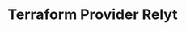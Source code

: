 # Terraform Provider Relyt 

```


```

[//]: # ()
[//]: # (_This template repository is built on the [Terraform Plugin Framework]&#40;https://github.com/hashicorp/terraform-plugin-framework&#41;. The template repository built on the [Terraform Plugin SDK]&#40;https://github.com/hashicorp/terraform-plugin-sdk&#41; can be found at [terraform-provider-scaffolding]&#40;https://github.com/hashicorp/terraform-provider-scaffolding&#41;. See [Which SDK Should I Use?]&#40;https://developer.hashicorp.com/terraform/plugin/framework-benefits&#41; in the Terraform documentation for additional information._)

[//]: # ()
[//]: # (This repository is a *template* for a [Terraform]&#40;https://www.terraform.io&#41; provider. It is intended as a starting point for creating Terraform providers, containing:)

[//]: # ()
[//]: # (- A resource and a data source &#40;`internal/provider/`&#41;,)

[//]: # (- Examples &#40;`examples/`&#41; and generated documentation &#40;`docs/`&#41;,)

[//]: # (- Miscellaneous meta files.)

[//]: # ()
[//]: # (These files contain boilerplate code that you will need to edit to create your own Terraform provider. Tutorials for creating Terraform providers can be found on the [HashiCorp Developer]&#40;https://developer.hashicorp.com/terraform/tutorials/providers-plugin-framework&#41; platform. _Terraform Plugin Framework specific guides are titled accordingly._)

[//]: # ()
[//]: # (Please see the [GitHub template repository documentation]&#40;https://help.github.com/en/github/creating-cloning-and-archiving-repositories/creating-a-repository-from-a-template&#41; for how to create a new repository from this template on GitHub.)

[//]: # ()
[//]: # (Once you've written your provider, you'll want to [publish it on the Terraform Registry]&#40;https://developer.hashicorp.com/terraform/registry/providers/publishing&#41; so that others can use it.)

[//]: # ()
[//]: # (## Requirements)

[//]: # ()
[//]: # (- [Terraform]&#40;https://developer.hashicorp.com/terraform/downloads&#41; >= 1.0)

[//]: # (- [Go]&#40;https://golang.org/doc/install&#41; >= 1.21)

[//]: # ()
[//]: # (## Building The Provider)

[//]: # ()
[//]: # (1. Clone the repository)

[//]: # (1. Enter the repository directory)

[//]: # (1. Build the provider using the Go `install` command:)

[//]: # ()
[//]: # (```shell)

[//]: # (go install)

[//]: # (```)

[//]: # ()
[//]: # (## Adding Dependencies)

[//]: # ()
[//]: # (This provider uses [Go modules]&#40;https://github.com/golang/go/wiki/Modules&#41;.)

[//]: # (Please see the Go documentation for the most up to date information about using Go modules.)

[//]: # ()
[//]: # (To add a new dependency `github.com/author/dependency` to your Terraform provider:)

[//]: # ()
[//]: # (```shell)

[//]: # (go get github.com/author/dependency)

[//]: # (go mod tidy)

[//]: # (```)

[//]: # ()
[//]: # (Then commit the changes to `go.mod` and `go.sum`.)

[//]: # ()
[//]: # (## Using the provider)

[//]: # ()
[//]: # (Fill this in for each provider)

[//]: # ()
[//]: # (## Developing the Provider)

[//]: # ()
[//]: # (If you wish to work on the provider, you'll first need [Go]&#40;http://www.golang.org&#41; installed on your machine &#40;see [Requirements]&#40;#requirements&#41; above&#41;.)

[//]: # ()
[//]: # (To compile the provider, run `go install`. This will build the provider and put the provider binary in the `$GOPATH/bin` directory.)

[//]: # ()
[//]: # (To generate or update documentation, run `go generate`.)

[//]: # ()
[//]: # (In order to run the full suite of Acceptance tests, run `make testacc`.)

[//]: # ()
[//]: # (*Note:* Acceptance tests create real resources, and often cost money to run.)

[//]: # ()
[//]: # (```shell)

[//]: # (make testacc)

[//]: # (```)

